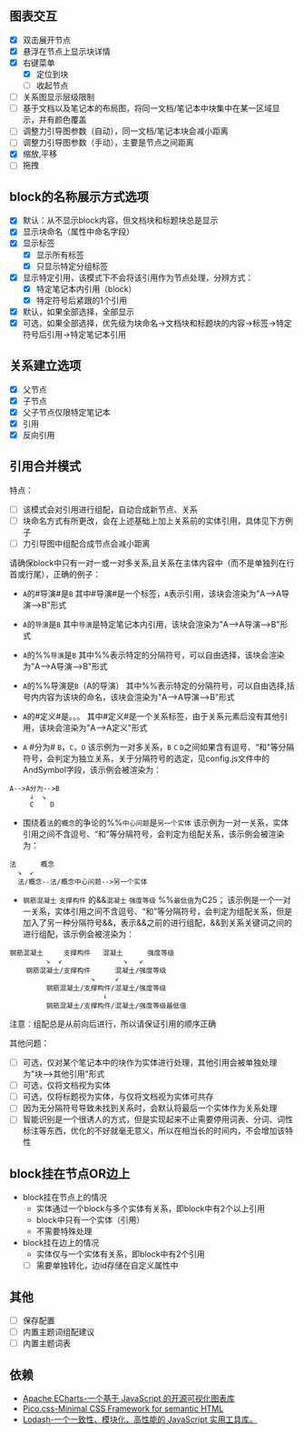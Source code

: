 ## 图表交互
- [x] 双击展开节点
- [x] 悬浮在节点上显示块详情
- [x] 右键菜单
  - [x] 定位到块
  - [ ] 收起节点
- [ ] 关系图显示层级限制
- [ ] 基于文档以及笔记本的布局图，将同一文档/笔记本中块集中在某一区域显示，并有颜色覆盖
- [ ] 调整力引导图参数（自动），同一文档/笔记本块会减小距离
- [ ] 调整力引导图参数（手动），主要是节点之间距离
- [x] 缩放,平移
- [ ] 拖拽
## block的名称展示方式选项
- [x] 默认：从不显示block内容，但文档块和标题块总是显示
- [x] 显示块命名（属性中命名字段）
- [x] 显示标签
    - [x] 显示所有标签
    - [x] 只显示特定分组标签
- [x] 显示特定引用，该模式下不会将该引用作为节点处理，分辨方式：
    - [x] 特定笔记本内引用（block）
    - [x] 特定符号后紧跟的1个引用
- [x] 默认，如果全部选择，全部显示
- [x] 可选，如果全部选择，优先级为块命名->文档块和标题块的内容->标签->特定符号后引用->特定笔记本引用
## 关系建立选项
- [x] 父节点
- [x] 子节点
- [x] 父子节点仅限特定笔记本
- [x] 引用
- [x] 反向引用
## 引用合并模式
特点：
- [ ] 该模式会对引用进行组配，自动合成新节点、关系
- [ ] 块命名方式有所更改，会在上述基础上加上关系前的实体引用，具体见下方例子
- [ ] 力引导图中组配合成节点会减小距离

请确保block中只有一对一或一对多关系,且关系在主体内容中（而不是单独列在行首或行尾），正确的例子：

- `A`的#导演#是`B`
其中#导演#是一个标签，`A`表示引用，该块会渲染为"A-->A导演-->B"形式

- `A`的`导演`是`B`
其中`导演`是特定笔记本内引用，该块会渲染为"A-->A导演-->B"形式

- `A`的%%`导演`是`B`
其中%%表示特定的分隔符号，可以自由选择，该块会渲染为"A-->A导演-->B"形式

- `A`的%%导演是`B`（A的导演）
其中%%表示特定的分隔符号，可以自由选择,括号内内容为该块的命名，该块会渲染为"A-->A导演-->B"形式

- `A`的#定义#是。。。
其中#定义#是一个关系标签，由于关系元素后没有其他引用，该块会渲染为"A-->A定义"形式

- `A` #分为# `B`，`C`，`D`
该示例为一对多关系，`B` `C` `D`之间如果含有逗号、“和”等分隔符号，会判定为独立关系，关于分隔符号的选定，见config.js文件中的AndSymbol字段，该示例会被渲染为：
```
A-->A分为-->B
     ↓  ↘
     C    D
```   
- 围绕着`法`的`概念`的争论的%%`中心问题`是`另一个实体`
该示例为一对一关系，实体引用之间不含逗号、“和”等分隔符号，会判定为组配关系，该示例会被渲染为：
```
法      概念
  ↘  ↙
  法/概念--法/概念中心问题-->另一个实体
```

- `钢筋混凝土` `支撑构件` 的&&`混凝土` `强度等级` %%`最低值`为C25；
该示例是一个一对一关系，实体引用之间不含逗号、“和”等分隔符号，会判定为组配关系，但是加入了另一种分隔符号&&，表示&&之前的进行组配，&&到关系关键词之间的进行组配，该示例会被渲染为：
```
钢筋混凝土     支撑构件   混凝土      强度等级
         ↘  ↙               ↘   ↙
    钢筋混凝土/支撑构件      混凝土/强度等级
                    ↘     ↙
         钢筋混凝土/支撑构件/混凝土/强度等级
                       ↓
         钢筋混凝土/支撑构件/混凝土/强度等级最低值
```
注意：组配总是从前向后进行，所以请保证引用的顺序正确

其他问题：
- [ ] 可选，仅对某个笔记本中的块作为实体进行处理，其他引用会被单独处理为"块-->其他引用"形式
- [ ] 可选，仅将文档视为实体
- [ ] 可选，仅将标题视为实体，与仅将文档视为实体可共存
- [ ] 因为无分隔符号导致未找到关系时，会默认将最后一个实体作为关系处理
- [ ] 智能识别是一个很诱人的方式，但是实现起来不止需要停用词表、分词、词性标注等东西，优化的不好就毫无意义，所以在相当长的时间内，不会增加该特性
## block挂在节点OR边上
- block挂在节点上的情况
  - 实体通过一个block与多个实体有关系，即block中有2个以上引用
  - block中只有一个实体（引用）
  - 不需要特殊处理
- block挂在边上的情况
  - 实体仅与一个实体有关系，即block中有2个引用
  - [ ] 需要单独转化，边id存储在自定义属性中
## 其他
- [ ] 保存配置
- [ ] 内置主题词组配建议
- [ ] 内置主题词表
## 依赖
- [Apache ECharts-一个基于 JavaScript 的开源可视化图表库](https://echarts.apache.org/zh/index.html)
- [Pico.css-Minimal CSS Framework for semantic HTML](https://github.com/picocss/pico)
- [Lodash-一个一致性、模块化、高性能的 JavaScript 实用工具库。](https://www.lodashjs.com/)